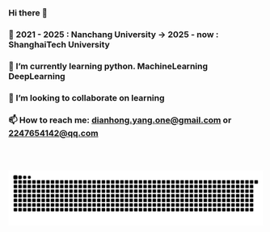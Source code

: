 

### Hi there 🤩
### 🔭 2021 - 2025 : Nanchang University -> 2025 - now : ShanghaiTech University
### 🌱 I’m currently learning python. MachineLearning DeepLearning
### 👯 I’m looking to collaborate on learning
### 📫 How to reach me: dianhong.yang.one@gmail.com or 2247654142@qq.com

<br />
<br />

![](https://raw.githubusercontent.com/Markydh/Markydh/output/github-contribution-grid-snake.svg)

<!--
**Markydh/Markydh** is a ✨ _special_ ✨ repository because its `README.md` (this file) appears on your GitHub profile.

Here are some ideas to get you started:

- 🔭 I’m currently working on ...
- 🌱 I’m currently learning ...
- 👯 I’m looking to collaborate on ...
- 🤔 I’m looking for help with ...
- 💬 Ask me about ...
- 📫 How to reach me: ...
- 😄 Pronouns: ...
- ⚡ Fun fact: ...
-->
